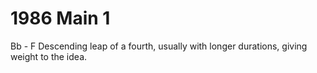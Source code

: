 # 1986 Main 1

Bb - F
Descending leap of a fourth, usually with longer durations, giving weight to the idea.